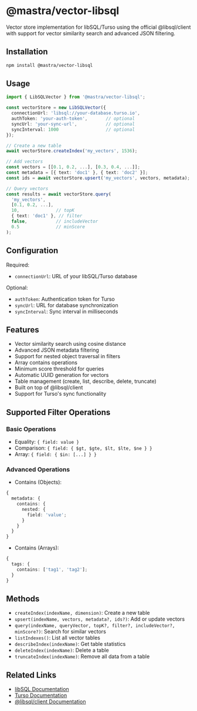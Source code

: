 # @mastra/vector-libsql

Vector store implementation for libSQL/Turso using the official @libsql/client with support for vector similarity search and advanced JSON filtering.

## Installation

```bash
npm install @mastra/vector-libsql
```

## Usage

```typescript
import { LibSQLVector } from '@mastra/vector-libsql';

const vectorStore = new LibSQLVector({
  connectionUrl: 'libsql://your-database.turso.io',
  authToken: 'your-auth-token',       // optional
  syncUrl: 'your-sync-url',           // optional
  syncInterval: 1000                  // optional
});

// Create a new table
await vectorStore.createIndex('my_vectors', 1536);

// Add vectors
const vectors = [[0.1, 0.2, ...], [0.3, 0.4, ...]];
const metadata = [{ text: 'doc1' }, { text: 'doc2' }];
const ids = await vectorStore.upsert('my_vectors', vectors, metadata);

// Query vectors
const results = await vectorStore.query(
  'my_vectors',
  [0.1, 0.2, ...],
  10,              // topK
  { text: 'doc1' }, // filter
  false,           // includeVector
  0.5              // minScore
);
```

## Configuration

Required:

- `connectionUrl`: URL of your libSQL/Turso database

Optional:

- `authToken`: Authentication token for Turso
- `syncUrl`: URL for database synchronization
- `syncInterval`: Sync interval in milliseconds

## Features

- Vector similarity search using cosine distance
- Advanced JSON metadata filtering
- Support for nested object traversal in filters
- Array contains operations
- Minimum score threshold for queries
- Automatic UUID generation for vectors
- Table management (create, list, describe, delete, truncate)
- Built on top of @libsql/client
- Support for Turso's sync functionality

## Supported Filter Operations

### Basic Operations

- Equality: `{ field: value }`
- Comparison: `{ field: { $gt, $gte, $lt, $lte, $ne } }`
- Array: `{ field: { $in: [...] } }`

### Advanced Operations

- Contains (Objects):

```typescript
{
  metadata: {
    contains: {
      nested: {
        field: 'value';
      }
    }
  }
}
```

- Contains (Arrays):

```typescript
{
  tags: {
    contains: ['tag1', 'tag2'];
  }
}
```

## Methods

- `createIndex(indexName, dimension)`: Create a new table
- `upsert(indexName, vectors, metadata?, ids?)`: Add or update vectors
- `query(indexName, queryVector, topK?, filter?, includeVector?, minScore?)`: Search for similar vectors
- `listIndexes()`: List all vector tables
- `describeIndex(indexName)`: Get table statistics
- `deleteIndex(indexName)`: Delete a table
- `truncateIndex(indexName)`: Remove all data from a table

## Related Links

- [libSQL Documentation](https://github.com/tursodatabase/libsql)
- [Turso Documentation](https://docs.turso.tech)
- [@libsql/client Documentation](https://github.com/tursodatabase/libsql/tree/main/clients/typescript)

